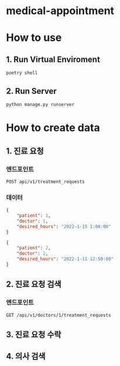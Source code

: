 # medical-appointment

# How to use

## 1. Run Virtual Enviroment
```shell
poetry shell
```

## 2. Run Server
```shell
python manage.py runserver
```

# How to create data

## 1. 진료 요청
### 엔드포인트

```shell
POST api/v1/treatment_requests
```

### 데이터
```json
{
    "patient": 1,
    "doctor": 1,
    "desired_hours": "2022-1-15 1:00:00"
}

{
    "patient": 2,
    "doctor": 2,
    "desired_hours": "2022-1-11 12:50:00"
}
```

## 2. 진료 요청 검색
### 엔드포인트

```shell
GET /api/v1/doctors/1/treatment_requests
```

## 3. 진료 요청 수락


## 4. 의사 검색
